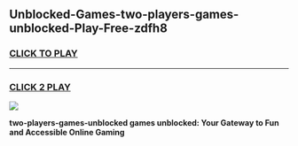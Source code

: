 
## Unblocked-Games-two-players-games-unblocked-Play-Free-zdfh8
<h3>
<a href="https://premium76.site?title=two-players-games-unblocked&ref=21A">CLICK TO PLAY</a></h3>
<hr>

<h3>
<a href="https://premium76.site?title=two-players-games-unblocked&ref=21A">CLICK 2 PLAY</a>
  
</h3>

<a href="https://premium76.site?title=two-players-games-unblocked&ref=21A"><img src="https://clearcache.store/games.png"></a>


**two-players-games-unblocked games unblocked: Your Gateway to Fun and Accessible Online Gaming**
